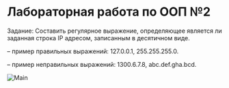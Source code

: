 # Лабораторная работа по ООП №2
Задание: Составить регулярное выражение, определяющее является ли заданная строка IP адресом, записанным в десятичном виде.

– пример правильных выражений: 127.0.0.1, 255.255.255.0.

– пример неправильных выражений: 1300.6.7.8, abc.def.gha.bcd.

![Main](https://github.com/GrinyaI/Lab2OOP/assets/124897074/2a2a9662-bfe5-48b9-a6d1-1804a9867167)
